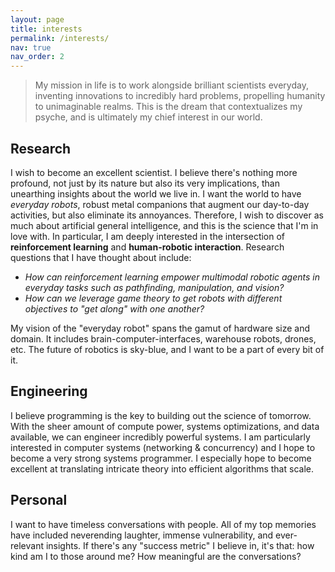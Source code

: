 ```yaml
---
layout: page
title: interests
permalink: /interests/
nav: true
nav_order: 2
---
```

> My mission in life is to work alongside brilliant scientists everyday, inventing innovations to incredibly hard problems, propelling humanity to unimaginable realms.
> This is the dream that contextualizes my psyche, and is ultimately my chief interest in our world.

## Research
I wish to become an excellent scientist. I believe there's nothing more profound, not just by its nature but also its very implications, than unearthing insights about the world we live in.
I want the world to have *everyday robots*, robust metal companions that augment our day-to-day activities, but also eliminate its annoyances. Therefore, I wish to discover as much about artificial
general intelligence, and this is the science that I'm in love with. In particular, I am deeply interested in the intersection of **reinforcement learning** and **human-robotic interaction**. Research questions that I have thought about include:

- *How can reinforcement learning empower multimodal robotic agents in everyday tasks such as pathfinding, manipulation, and vision?*
- *How can we leverage game theory to get robots with different objectives to "get along" with one another?*

My vision of the "everyday robot" spans the gamut of hardware size and domain. It includes brain-computer-interfaces, warehouse robots, drones, etc. The future of robotics is sky-blue, and I want to be a part of every
bit of it.

## Engineering
I believe programming is the key to building out the science of tomorrow. With the sheer amount of compute power, systems optimizations, and data available, we can engineer incredibly
powerful systems. I am particularly interested in computer systems (networking & concurrency) and I hope to become a very strong systems programmer. I especially hope to become excellent at translating intricate theory into efficient algorithms that scale. 

## Personal
I want to have timeless conversations with people. All of my top memories have included neverending laughter, immense vulnerability, and ever-relevant insights. If there's any "success metric" I believe in, it's that: how kind am I to those around me? How meaningful are the conversations?